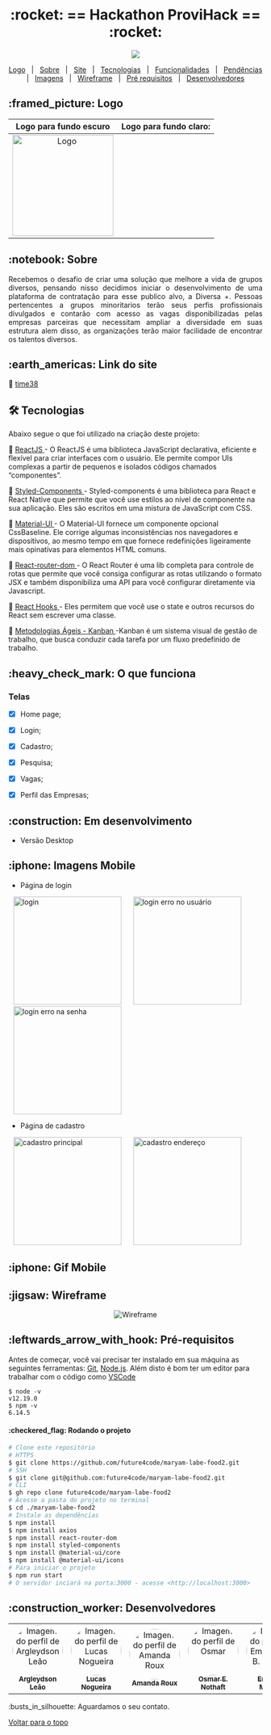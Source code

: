 

<!-- PROJECT TITLE -->
<h1 align='center'id="top"> :rocket: == Hackathon ProviHack == :rocket: </h1>

<!-- LICENSE -->
<p align="center">
  <a href="https://choosealicense.com/licenses/mit/" target="_blank"><img src="https://img.shields.io/static/v1?label=License&message=MIT&color=informational"></a>
 </p>

<!-- PROJECT MENU -->
<p align="center">
  <a href="#logo">Logo</a> &#xa0; | &#xa0; 
  <a href="#sobre">Sobre</a> &#xa0; | &#xa0; 
  <a href="#site">Site</a> &#xa0; | &#xa0; 
  <a href="#tecnologias">Tecnologias</a> &#xa0; | &#xa0;
  <a href="#funciona">Funcionalidades</a> &#xa0; | &#xa0;  
  <a href="#pendente">Pendências</a> &#xa0; | &#xa0;
  <a href="#imagens">Imagens</a> &#xa0; | &#xa0;  
  <a href="#wireframe"> Wireframe</a> &#xa0; | &#xa0;
  <a href="#requisitos">Pré requisitos</a> &#xa0; | &#xa0;   
  <a href="#desenvolvedores">Desenvolvedores</a> &#xa0; 
</p>

<!-- PROJECT LOGO -->
<h2 id="logo"> :framed_picture:  Logo </h2>

   Logo para fundo escuro            |       Logo para fundo claro:
:-----------------------------------:|:-----------------------------------:
<img alt= "Logo" src=""  width="200px" />  |  



<!-- PROJECT SOBRE -->
<h2 id="sobre">:notebook: Sobre </h2>
<p align="justify">Recebemos o desafio de criar uma solução que melhore a vida de grupos diversos, pensando nisso decidimos iniciar o desenvolvimento de uma plataforma de contratação para esse publico alvo, a Diversa +. Pessoas pertencentes a grupos minoritarios terão seus perfis profissionais divulgados e contarão com acesso as vagas disponibilizadas pelas empresas parceiras que necessitam ampliar a diversidade em suas estrutura alem disso, as organizações terão maior facilidade de encontrar os talentos  diversos.  </p>

<!-- PROJECT SITE -->
<h2 id="site">:earth_americas: Link do site </h2>
<p>🔗 <a href="" target="_blank"> time38 </a>  </p>


<!-- PROJECT TECHNOLOGIES -->
<h2 id="tecnologias"> 🛠 Tecnologias </h2>

Abaixo segue o que foi utilizado na criação deste projeto:

<p>🔗 <a href="https://pt-br.reactjs.org/" target="_blank"> ReactJS </a> - O ReactJS é uma biblioteca JavaScript declarativa, eficiente e flexível para criar interfaces com o usuário. Ele permite compor UIs complexas a partir de pequenos e isolados códigos chamados “componentes”. </p>
<p>🔗 <a href="https://styled-components.com/" target="_blank"> Styled-Components <a/> - Styled-components é uma biblioteca para React e React Native que permite que você use estilos ao nível de componente na sua aplicação. Eles são escritos em uma mistura de JavaScript com CSS.</p>
<p>🔗 <a href="https://mui.com/pt/" target="_blank"> Material-UI </a> - O Material-UI fornece um componente opcional CssBaseline. Ele corrige algumas inconsistências nos navegadores e dispositivos, ao mesmo tempo em que fornece redefinições ligeiramente mais opinativas para elementos HTML comuns.</p>
<!-- <p>🔗 <a href="https://www.npmjs.com/package/axios" target="_blank"> React Axios </a> - Axios é um cliente HTTP baseado em Promises para fazer requisições. Pode ser utilizado tanto no navegador quanto no Node. js ou qualquer serviço de API.</p> -->
<p>🔗 <a href="https://reactrouter.com/web/guides/quick-start" target="_blank"> React-router-dom </a> - O React Router é uma lib completa para controle de rotas que permite que você consiga configurar as rotas utilizando o formato JSX e também disponibiliza uma API para você configurar diretamente via Javascript.</p>
<p>🔗 <a href="https://pt-br.reactjs.org/docs/hooks-intro.html" target="_blank"> React Hooks </a> - Eles permitem que você use o state e outros recursos do React sem escrever uma classe.
<!-- <p>🔗 <a href="https://www.redhat.com/pt-br/topics/api/what-are-application-programming-interfaces" target="_blank"> API </a> - API é um conjunto de definições e protocolos usado no desenvolvimento e na integração de software de aplicações. API é um acrônimo em inglês que significa interface de programação de aplicações.</p> -->
<p>🔗 <a href="https://www.totvs.com/blog/negocios/kanban/" target="_blank"> Metodologias Ágeis - Kanban </a> -Kanban é um sistema visual de gestão de trabalho, que busca conduzir cada tarefa por um fluxo predefinido de trabalho.</p>
<!-- <p>🔗 <a href="https://scrumguides.org/docs/scrumguide/v2020/2020-Scrum-Guide-PortugueseBR-2.0.pdf" target="_blank"> Metodologias Ágeis - Scrum </a> - Scrum é um framework leve que ajuda pessoas, times e organizações a gerar valor através de soluções adaptativas para problemas complexos.</p> -->

<!-- PROJECT IT WORKS-->
<h2 id="funciona">:heavy_check_mark: O que funciona</h2>

### Telas
- [x] Home page;
- [x] Login;
- [x] Cadastro;
- [x] Pesquisa;
- [x] Vagas;
- [x] Perfil das Empresas;


<!-- PROJECT PENDING-->
<h2 id="pendente">:construction: Em desenvolvimento</h2>

- Versão Desktop

<!-- PROJECT IMG-->
<h2 id="imagens">:iphone: Imagens Mobile</h2>

- Página de login
<p float="left">
  <img alt="login" src="" width="214" hspace="10"/>
  <img alt="login erro no usuário" src="" width="214" hspace="10"/>
  <img alt="login erro na senha" src="" width="214" hspace="10"/>  
</p>

- Página de cadastro 
<p float="left">
  <img alt="cadastro principal" src="" width="214" hspace="10"/>
  <img alt="cadastro endereço" src="" width="214" hspace="10"/>
</p>


<!-- PROJECT GIF-->
<h2 id="imagens">:iphone: Gif Mobile</h2>




<!-- PROJECT WIREFRAME  -->
<h2 id="wireframe">:jigsaw: Wireframe</h2>
  <div align="center">
    <img alt="Wireframe" src="" />
  </div>


<!-- PROJECT REQUIREMENTS-->
<h2 id="requisitos">:leftwards_arrow_with_hook: Pré-requisitos</h2>

Antes de começar, você vai precisar ter instalado em sua máquina as seguintes ferramentas:
[Git](https://git-scm.com), [Node.js](https://nodejs.org/en/). 
Além disto é bom ter um editor para trabalhar com o código como [VSCode](https://code.visualstudio.com/)

```
$ node -v
v12.19.0
$ npm -v
6.14.5
```



<h4>:checkered_flag: Rodando o projeto </h4>

```bash
# Clone este repositório
# HTTPS
$ git clone https://github.com/future4code/maryam-labe-food2.git
# SSH
$ git clone git@github.com:future4code/maryam-labe-food2.git
# CLI
$ gh repo clone future4code/maryam-labe-food2
# Acesse a pasta do projeto no terminal
$ cd ./maryam-labe-food2
# Instale as dependências
$ npm install
$ npm install axios
$ npm install react-router-dom
$ npm install styled-components
$ npm install @material-ui/core
$ npm install @material-ui/icons
# Para iniciar o projeto
$ npm run start
# O servidor inciará na porta:3000 - acesse <http://localhost:3000>
```

<!-- PROJECT DEVELOPERS-->
<h2 id="desenvolvedores">:construction_worker: Desenvolvedores</h2>   
  
<table>
  <tr>
    <td align="center"><a href="https://github.com/ArgLD">
      <img src="https://avatars.githubusercontent.com/u/78452566?v=4" style="border-radius: 50%" width="100px" alt="Imagem do perfil de Argleydson Leão"/>
      <br />
      <sub><b>Argleydson Leão</b></sub>
      <br />
    </td>
    <td align="center"><a href="https://github.com/lucaslovesdev">
      <img src="https://avatars.githubusercontent.com/u/75449523?v=4" style="border-radius: 50%" width="100px" alt="Imagem do perfil de Lucas Nogueira"/>
      <br />
      <sub><b>Lucas Nogueira</b></sub>
      <br />
    </td>  
    <td align="center"><a href="https://github.com/aamandaroux">
      <img src="https://avatars.githubusercontent.com/u/89896607?v=4" style="border-radius: 50%" width="100px" alt="Imagem do perfil de Amanda Roux"/>
      <br />
      <sub><b>Amanda Roux</b></sub>
      <br />
    </td>  
    <td align="center"><a href="https://github.com/osmaren">
      <img src="https://avatars.githubusercontent.com/u/82000434?v=4" style="border-radius: 50%" width="100px" alt="Imagem do perfil de Osmar"/>
      <br />
      <sub><b>Osmar E. Nothaft</b></sub>
      <br />
    </td>
    <td align="center"><a href="https://github.com/EmanoelABMoraes">
      <img src="https://avatars.githubusercontent.com/u/85808538?v=4" style="border-radius: 50%" width="100px" alt="Imagem do perfil de Emanoel A. B. Moraes"/>
      <br />
      <sub><b>Emanoel Moraes</b></sub>
      <br />
    </td>
    <td align="center"><a href="https://github.com/RogUnique">
      <img src="https://avatars.githubusercontent.com/u/57589048?v=4" style="border-radius: 50%" width="100px" alt="Imagem do perfil de Roger Lemos"/>
      <br />
      <sub><b>Roger Lemos</b></sub>
      <br />
    </td>  
</table>
  
  <p> :busts_in_silhouette: Aguardamos o seu contato. </p>
  
<a href="#top">Voltar para o topo</a>
